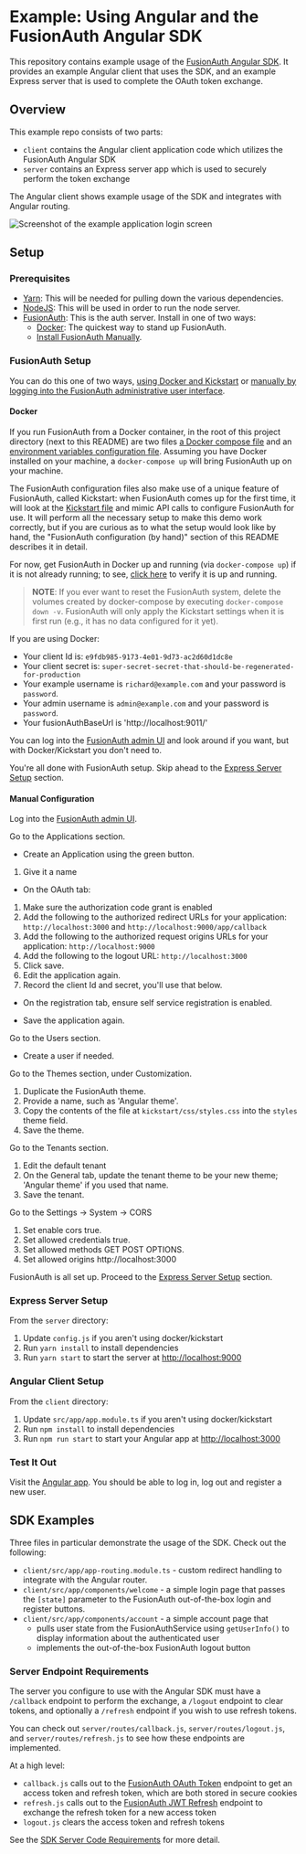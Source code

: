 # Example: Using Angular and the FusionAuth Angular SDK

This repository contains example usage of the [FusionAuth Angular SDK](https://github.com/FusionAuth/fusionauth-angular-sdk). It provides an example Angular client that uses the SDK, and an example Express server that is used to complete the OAuth token exchange.


## Overview

This example repo consists of two parts:

- `client` contains the Angular client application code which utilizes the FusionAuth Angular SDK
- `server` contains an Express server app which is used to securely perform the token exchange

The Angular client shows example usage of the SDK and integrates with Angular routing.

![Screenshot of the example application login screen](images/angular-sdk-example-screenshot.png)

## Setup

### Prerequisites
- [Yarn](https://classic.yarnpkg.com/lang/en/): This will be needed for pulling down the various dependencies.
- [NodeJS](https://nodejs.org/en/): This will be used in order to run the node server.
- [FusionAuth](https://fusionauth.io): This is the auth server. Install in one of two ways:
  - [Docker](https://www.docker.com): The quickest way to stand up FusionAuth.
  - [Install FusionAuth Manually](https://fusionauth.io/docs/v1/tech/installation-guide/).

### FusionAuth Setup

You can do this one of two ways, [using Docker and Kickstart](#docker) or [manually by logging into the FusionAuth administrative user interface](#manual-configuration).

#### Docker

If you run FusionAuth from a Docker container, in the root of this project directory (next to this README) are two files [a Docker compose file](./docker-compose.yml) and an [environment variables configuration file](./.env). Assuming you have Docker installed on your machine, a `docker-compose up` will bring FusionAuth up on your machine.

The FusionAuth configuration files also make use of a unique feature of FusionAuth, called Kickstart: when FusionAuth comes up for the first time, it will look at the [Kickstart file](./kickstart/kickstart.json) and mimic API calls to configure FusionAuth for use. It will perform all the necessary setup to make this demo work correctly, but if you are curious as to what the setup would look like by hand, the "FusionAuth configuration (by hand)" section of this README describes it in detail.

For now, get FusionAuth in Docker up and running (via `docker-compose up`) if it is not already running; to see, [click here](http://localhost:9011/) to verify it is up and running.

> **NOTE**: If you ever want to reset the FusionAuth system, delete the volumes created by docker-compose by executing `docker-compose down -v`. FusionAuth will only apply the Kickstart settings when it is first run (e.g., it has no data configured for it yet).

If you are using Docker:

* Your client Id is: `e9fdb985-9173-4e01-9d73-ac2d60d1dc8e`
* Your client secret is: `super-secret-secret-that-should-be-regenerated-for-production`
* Your example username is `richard@example.com` and your password is `password`.
* Your admin username is `admin@example.com` and your password is `password`.
* Your fusionAuthBaseUrl is 'http://localhost:9011/'

You can log into the [FusionAuth admin UI](http://localhost:9011/admin) and look around if you want, but with Docker/Kickstart you don't need to.

You're all done with FusionAuth setup. Skip ahead to the [Express Server Setup](#express-server-setup) section.

#### Manual Configuration

Log into the [FusionAuth admin UI](http://localhost:9011/admin).

Go to the Applications section.

* Create an Application using the green button.

1. Give it a name

* On the OAuth tab:

1. Make sure the authorization code grant is enabled
2. Add the following to the authorized redirect URLs for your application: `http://localhost:3000` and `http://localhost:9000/app/callback`
3. Add the following to the authorized request origins URLs for your application: `http://localhost:9000`
4. Add the following to the logout URL: `http://localhost:3000`
5. Click save.
6. Edit the application again.
7. Record the client Id and secret, you'll use that below.

* On the registration tab, ensure self service registration is enabled.

* Save the application again.

Go to the Users section.

* Create a user if needed.

Go to the Themes section, under Customization.

1. Duplicate the FusionAuth theme.
2. Provide a name, such as 'Angular theme'.
3. Copy the contents of the file at `kickstart/css/styles.css` into the `styles` theme field.
4. Save the theme.

Go to the Tenants section.

1. Edit the default tenant
2. On the General tab, update the tenant theme to be your new theme; 'Angular theme' if you used that name.
3. Save the tenant.

Go to the Settings -> System -> CORS

1. Set enable cors true.
2. Set allowed credentials true.
3. Set allowed methods GET POST OPTIONS.
4. Set allowed origins http://localhost:3000

FusionAuth is all set up. Proceed to the [Express Server Setup](#express-server-setup) section.

### Express Server Setup

From the `server` directory:

1. Update `config.js` if you aren't using docker/kickstart
2. Run `yarn install` to install dependencies
3. Run `yarn start` to start the server at [http://localhost:9000](http://localhost:9000)

### Angular Client Setup
From the `client` directory:
1. Update `src/app/app.module.ts` if you aren't using docker/kickstart
2. Run `npm install` to install dependencies
3. Run `npm run start` to start your Angular app at [http://localhost:3000](http://localhost:3000)

### Test It Out

Visit the [Angular app](http://localhost:3000). You should be able to log in, log out and register a new user.

## SDK Examples

Three files in particular demonstrate the usage of the SDK. Check out the following:

- `client/src/app/app-routing.module.ts` - custom redirect handling to integrate with the Angular router.
- `client/src/app/components/welcome` - a simple login page that passes the `[state]` parameter to the FusionAuth out-of-the-box login and register buttons.
- `client/src/app/components/account` - a simple account page that
  - pulls user state from the FusionAuthService using `getUserInfo()` to display information about the authenticated user
  - implements the out-of-the-box FusionAuth logout button

### Server Endpoint Requirements

The server you configure to use with the Angular SDK must have a `/callback` endpoint to perform the exchange,
a `/logout` endpoint to clear tokens, and optionally a `/refresh` endpoint if you wish to use refresh tokens.

You can check out `server/routes/callback.js`, `server/routes/logout.js`, and `server/routes/refresh.js` to see how these endpoints are
implemented.

At a high level:

- `callback.js` calls out to the [FusionAuth OAuth Token](https://fusionauth.io/docs/v1/tech/oauth/endpoints#token) endpoint to get an access token and refresh token, which are both stored in secure cookies
- `refresh.js` calls out to the [FusionAuth JWT Refresh](https://fusionauth.io/docs/v1/tech/apis/jwt#refresh-a-jwt) endpoint to exchange the refresh token for a new access token
- `logout.js` clears the access token and refresh tokens

See the [SDK Server Code Requirements](https://github.com/FusionAuth/fusionauth-angular-sdk#server-code-requirements) for more detail.
